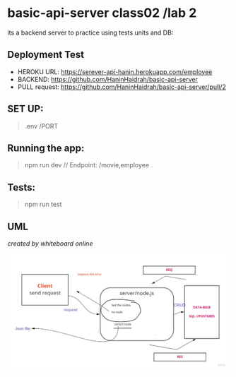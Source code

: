 # basic-api-server class02 /lab 2
its a backend server to practice using tests units and DB:

## Deployment Test
  * HEROKU URL: https://serever-api-hanin.herokuapp.com/employee 
  * BACKEND: https://github.com/HaninHaidrah/basic-api-server  
  * PULL request: https://github.com/HaninHaidrah/basic-api-server/pull/2 

## SET UP:
> .env /PORT

## Running the app: 
> npm run dev // Endpoint: /movie,employee

## Tests:
> npm run test

## UML
*created by whiteboard online*

![uml](UML.jpg)
